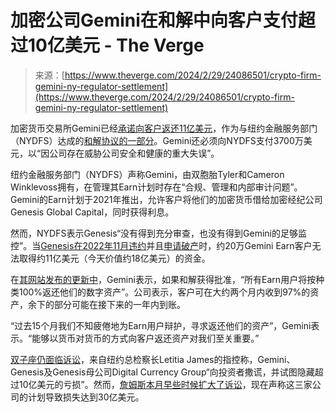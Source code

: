 <!--yml

category: 未分类

date: 2024-05-29 13:28:45

-->

# 加密公司Gemini在和解中向客户支付超过10亿美元 - The Verge

> 来源：[https://www.theverge.com/2024/2/29/24086501/crypto-firm-gemini-ny-regulator-settlement](https://www.theverge.com/2024/2/29/24086501/crypto-firm-gemini-ny-regulator-settlement)

加密货币交易所Gemini已经[承诺向客户返还11亿美元](https://www.dfs.ny.gov/reports_and_publications/press_releases/pr202402282)，作为与纽约金融服务部门（NYDFS）达成的[和解协议的一部分](https://www.dfs.ny.gov/system/files/documents/2024/02/ea20240228_co_geminitrustcompanyllc.pdf)。Gemini还必须向NYDFS支付3700万美元，以“因公司存在威胁公司安全和健康的重大失误”。

纽约金融服务部门（NYDFS）声称Gemini，由双胞胎Tyler和Cameron Winklevoss拥有，在管理其Earn计划时存在“合规、管理和内部审计问题”。Gemini的Earn计划于2021年推出，允许客户将他们的加密货币借给加密经纪公司Genesis Global Capital，同时获得利息。

然而，NYDFS表示Genesis“没有得到充分审查，也没有得到Gemini的足够监控”。当[Genesis在2022年11月违约](/2022/11/16/23462180/crypto-genesis-brokerage-suspends-withdrawals-ftx-collapse)并且[申请破产](/2023/1/20/23472388/genesis-lending-digital-currency-group-bankrupt-ftx-crypto-winter)时，约20万Gemini Earn客户无法取得约11亿美元（今天价值约18亿美元）的资金。

在[其网站发布的更新中](https://go.redirectingat.com/?xs=1&id=1025X1701640&url=https%3A%2F%2Fwww.gemini.com%2Fearn)，Gemini表示，如果和解获得批准，“所有Earn用户将按种类100%返还他们的数字资产”。公司表示，客户可在大约两个月内收到97%的资产，余下的部分可能在接下来的一年内到账。

“过去15个月我们不知疲倦地为Earn用户辩护，寻求返还他们的资产”，Gemini表示。“能够以货币对货币的方式向客户返还资产对我们至关重要。”

[双子座仍面临诉讼](/2023/10/19/23923707/new-york-attorney-general-crypto-lawsuit-gemini-genesis-dcg-fraud)，来自纽约总检察长Letitia James的指控称，Gemini、Genesis及Genesis母公司Digital Currency Group“向投资者撒谎，并试图隐藏超过10亿美元的亏损”。然而，[詹姆斯本月早些时候扩大了诉讼](https://www.cnbc.com/2024/02/09/ny-attorney-general-expands-crypto-lawsuit-sees-3-billion-fraud-.html)，现在声称这三家公司的计划导致损失达到30亿美元。

